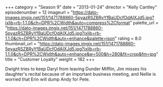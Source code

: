 +++
category = "Season 9"
date = "2013-01-24"
director = "Kelly Cantley"
episodenumber = 12
imageurl = "https://dato-images.imgix.net/151/1471788860-5pyazRSZBRyYfBaUDcfOdAIXJd5.jpg?ixlib=rb-1.1.0&ch=DPR%2CWidth&auto=compress%2Cformat"
palette_url = "https://dato-images.imgix.net/151/1471788860-5pyazRSZBRyYfBaUDcfOdAIXJd5.jpg?ixlib=rb-1.1.0&ch=DPR%2CWidth&auto=enhance&palette=json"
rating = 8.0
thumbnail_url = "https://dato-images.imgix.net/151/1471788860-5pyazRSZBRyYfBaUDcfOdAIXJd5.jpg?ixlib=rb-1.1.0&ch=DPR%2CWidth&auto=enhance&w=500&h=280&fit=crop&fm=jpg"
title = "Customer Loyalty"
weight = 182
+++

Dwight tries to keep Daryl from leaving Dunder Mifflin, Jim misses his daughter's recital because of an important business meeting, and Nellie is worried that Erin will dump Andy for Pete.